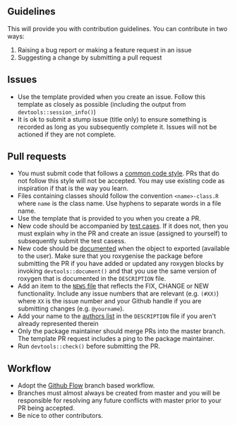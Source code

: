## Guidelines

This will provide you with contribution guidelines. You can contribute in two ways:

1. Raising a bug report or making a feature request in an issue
2. Suggesting a change by submitting a pull request

## Issues

* Use the template provided when you create an issue. Follow this template as closely as possible (including the output from `devtools::session_info()`)
* It is ok to submit a stump issue (title only) to ensure something is recorded as long as you subsequently complete it. Issues will not be actioned if they are not complete.


## Pull requests

* You must submit code that follows a [common code style](http://adv-r.had.co.nz/Style.html). PRs that do not follow this style will not be accepted. You may use existing code as inspiration if that is the way you learn.
* Files containing classes should follow the convention `<name>-class.R` where `name` is the class name. Use hyphens to separate words in a file name.
* Use the template that is provided to you when you create a PR.
* New code should be accompanied by [test cases](http://r-pkgs.had.co.nz/tests.html). If it does not, then you must explain why in the PR and create an issue (assigned to yourself) to subsequently submit the test casess.
* New code should be [documented](http://r-pkgs.had.co.nz/man.html) when the object to exported (available to the user). Make sure that you roxygenise the package before submitting the PR if you have added or updated any roxygen blocks by invoking `devtools::document()` and that you use the same version of 
roxygen that is documented in the `DESCRIPTION` file.
* Add an item to the [`NEWS` file](http://r-pkgs.had.co.nz/release.html#important-files) that reflects the FIX, CHANGE or NEW functionality. Include any issue numbers that are relevant (e.g. `(#XX)`) where `XX` is the issue number and your Github handle if you are submitting changes (e.g. `@yourname`).
* Add your name to the [authors list](http://r-pkgs.had.co.nz/description.html#author) in the `DESCRIPTION` file if you aren't already represented therein
* Only the package maintainer should merge PRs into the master branch. The template PR request includes a ping to the package maintainer.
* Run `devtools::check()` before submitting the PR.


## Workflow

* Adopt the [Github Flow](https://guides.github.com/introduction/flow/) branch based workflow. 
* Branches must almost always be created from master and you will be responsible for resolving any future conflicts with master prior to your PR being accepted. 
* Be nice to other contributors.



